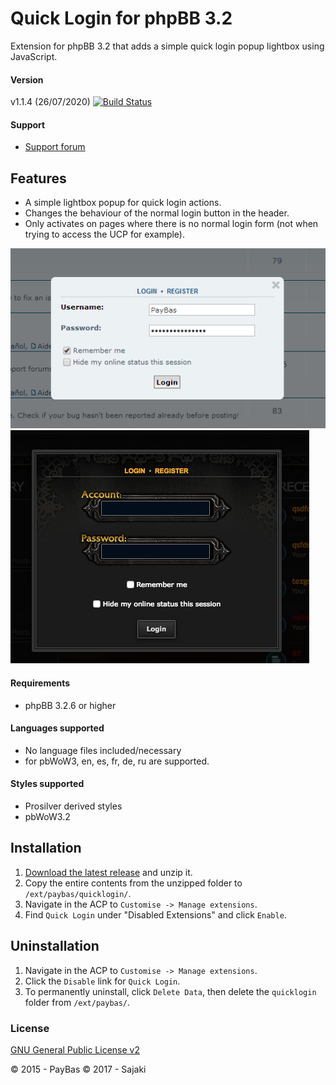 Quick Login for phpBB 3.2
=========================

Extension for phpBB 3.2 that adds a simple quick login popup lightbox using JavaScript.

#### Version
v1.1.4 (26/07/2020) [![Build Status](https://api.travis-ci.org/Sajaki/QuickLogin.svg)](https://travis-ci.org/Sajaki/QuickLogin)

#### Support
- [Support forum](http://www.avathar.be/forum/viewforum.php?f=65)

## Features
- A simple lightbox popup for quick login actions.
- Changes the behaviour of the normal login button in the header.
- Only activates on pages where there is no normal login form (not when trying to access the UCP for example).

![Screenshot](screenshot.png)
![Screenshot](screenshot-pbwow3.png)

#### Requirements
- phpBB 3.2.6 or higher

#### Languages supported
- No language files included/necessary
- for pbWoW3, en, es, fr, de, ru are supported. 

#### Styles supported
- Prosilver derived styles
- pbWoW3.2 

## Installation
1. [Download the latest release](https://github.com/Sajaki/QuickLogin/releases) and unzip it.
2. Copy the entire contents from the unzipped folder to `/ext/paybas/quicklogin/`.
3. Navigate in the ACP to `Customise -> Manage extensions`.
4. Find `Quick Login` under "Disabled Extensions" and click `Enable`.

## Uninstallation
1. Navigate in the ACP to `Customise -> Manage extensions`.
2. Click the `Disable` link for `Quick Login`.
3. To permanently uninstall, click `Delete Data`, then delete the `quicklogin` folder from `/ext/paybas/`.

### License
[GNU General Public License v2](http://opensource.org/licenses/GPL-2.0)

© 2015 - PayBas
© 2017 - Sajaki
